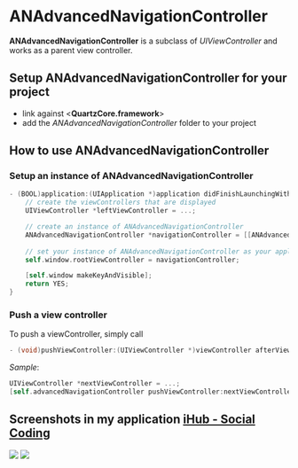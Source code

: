 # ANAdvancedNavigationController

**ANAdvancedNavigationController** is a subclass of *UIViewController* and works as a parent view controller.

## Setup ANAdvancedNavigationController for your project

* link against <**QuartzCore.framework**>
* add the *ANAdvancedNavigationController* folder to your project

## How to use ANAdvancedNavigationController

### Setup an instance of ANAdvancedNavigationController

```objective-c
- (BOOL)application:(UIApplication *)application didFinishLaunchingWithOptions:(NSDictionary *)launchOptions {
    // create the viewControllers that are displayed
    UIViewController *leftViewController = ...;

    // create an instance of ANAdvancedNavigationController
    ANAdvancedNavigationController *navigationController = [[ANAdvancedNavigationController alloc] initWithLeftViewController:leftViewController];
    
    // set your instance of ANAdvancedNavigationController as your applicationDelegates rootViewController
    self.window.rootViewController = navigationController;

    [self.window makeKeyAndVisible];
    return YES;
}
```

### Push a view controller

To push a viewController, simply call

```objective-c
- (void)pushViewController:(UIViewController *)viewController afterViewController:(UIViewController *)afterViewController animated:(BOOL)animated;
```

*Sample*:
```objective-c
UIViewController *nextViewController = ...;
[self.advancedNavigationController pushViewController:nextViewController afterViewController:self animated:YES];
```

## Screenshots in my application [iHub - Social Coding](http://itunes.apple.com/de/app/ihub-social-coding/id433507459?mt=8)
<img src="https://github.com/OliverLetterer/ANAdvancedNavigationController/raw/master/Screenshots/1.jpg">
<img src="https://github.com/OliverLetterer/ANAdvancedNavigationController/raw/master/Screenshots/2.jpg">